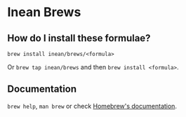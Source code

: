 # Inean Brews

## How do I install these formulae?

`brew install inean/brews/<formula>`

Or `brew tap inean/brews` and then `brew install <formula>`.

## Documentation

`brew help`, `man brew` or check [Homebrew's documentation](https://docs.brew.sh).
